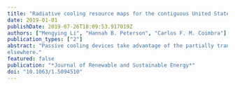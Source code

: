 ```yaml
---
title: "Radiative cooling resource maps for the contiguous United States"
date: 2019-01-01
publishDate: 2019-07-26T18:09:53.917019Z
authors: ["Mengying Li", "Hannah B. Peterson", "Carlos F. M. Coimbra"]
publication_types: ["2"]
abstract: "Passive cooling devices take advantage of the partially transparent properties of the atmosphere in the longwave spectral band from 8 to 13 $\mu$m (the so-called “atmospheric window”) to reject radiation to outer space. Spectrally designed thermophotonic devices have raised substantial attention recently for their potential to provide passive and carbon-free alternatives to air conditioning. However, the level of transparency of the atmospheric window depends on the local content of water vapor in the atmosphere and on the optical depth of clouds in the local sky. Thus, the radiative cooling capacity of solar reflectors not only depends on the optical properties of their surfaces but also on local meteorological conditions. In this work, detailed radiative cooling resource maps for the contiguous United States are presented with the goal of determining the best climates for large-scale deployment of passive radiative cooling technologies. The passive cooling potential is estimated based on ideal optical properties, i.e., zero shortwave absorptance (maximum reflectance) and blackbody longwave emittance. Both annual and season-averaged maps are presented. Daytime and nighttime cooling potential are also computed and compared. The annual average cooling potential over the contiguous United States is 50.5 Wm-2. The southwestern United States has the highest annual averaged cooling potential, over 70 Wm-2, due to its dry and mostly clear sky meteorological conditions. The southeastern United States has the lowest potential, around 30 Wm-2, due to frequent humid and/or overcast weather conditions. In the spring and fall months, the Arizona and New Mexico climates provide the highest passive cooling potential, while in the summer months, Nevada and Utah exhibit higher potentials.Passive radiative cooling is primarily effective in the western United States, while it is mostly ineffective in humid and overcast climates
elsewhere."
featured: false
publication: "*Journal of Renewable and Sustainable Energy*"
doi: "10.1063/1.5094510"
---
```


